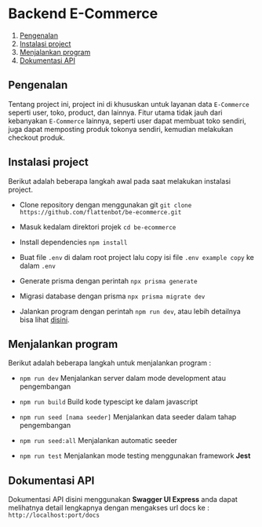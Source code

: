 # Backend E-Commerce

1. [Pengenalan](#pengenalan)
2. [Instalasi project](#instalasi-project)
3. [Menjalankan program](#menjalankan-program)
4. [Dokumentasi API](#dokumentasi-api)

## Pengenalan

Tentang project ini, project ini di khususkan untuk layanan data `E-Commerce` seperti user, toko, product, dan lainnya. Fitur utama tidak jauh dari kebanyakan `E-Commerce` lainnya, seperti user dapat membuat toko sendiri, juga dapat memposting produk tokonya sendiri, kemudian melakukan checkout produk.

## Instalasi project

Berikut adalah beberapa langkah awal pada saat melakukan instalasi project.

- Clone repository dengan menggunakan git `git clone https://github.com/flattenbot/be-ecommerce.git`

- Masuk kedalam direktori projek `cd be-ecommerce`

- Install dependencies `npm install`

- Buat file `.env` di dalam root project lalu copy isi file `.env example copy` ke dalam `.env`

- Generate prisma dengan perintah `npx prisma generate`

- Migrasi database dengan prisma `npx prisma migrate dev`

- Jalankan program dengan perintah `npm run dev`, atau lebih detailnya bisa lihat [disini](#menjalankan-program).

## Menjalankan program

Berikut adalah beberapa langkah untuk menjalankan program :

- `npm run dev` Menjalankan server dalam mode development atau pengembangan

- `npm run build` Build kode typescipt ke dalam javascript

- `npm run seed [nama seeder]` Menjalankan data seeder dalam tahap pengembangan

- `npm run seed:all` Menjalankan automatic seeder

- `npm run test` Menjalankan mode testing menggunakan framework **Jest**

## Dokumentasi API

Dokumentasi API disini menggunakan **Swagger UI Express** anda dapat melihatnya detail lengkapnya dengan mengakses url docs ke : `http://localhost:port/docs`